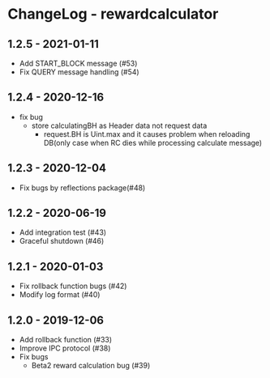 # ChangeLog - rewardcalculator

## 1.2.5 - 2021-01-11
* Add START_BLOCK message (#53)
* Fix QUERY message handling (#54)

## 1.2.4 - 2020-12-16
* fix bug
  * store calculatingBH as Header data not request data
    * request.BH is Uint.max and it causes problem when reloading DB(only case when RC dies while processing calculate message)

## 1.2.3 - 2020-12-04
* Fix bugs by reflections package(#48)

## 1.2.2 - 2020-06-19
* Add integration test (#43)
* Graceful shutdown (#46)

## 1.2.1 - 2020-01-03
* Fix rollback function bugs (#42)
* Modify log format (#40)


## 1.2.0 - 2019-12-06
* Add rollback function  (#33)
* Improve IPC protocol  (#38)
* Fix bugs
  * Beta2 reward calculation bug (#39)
